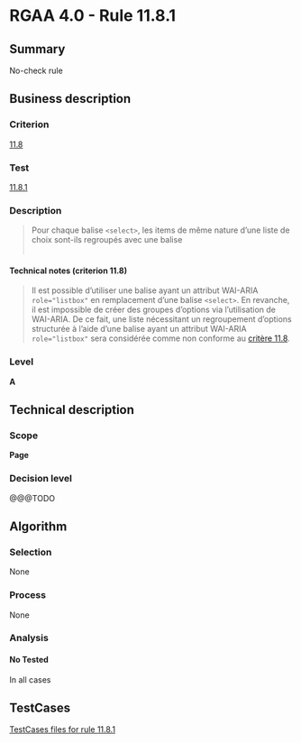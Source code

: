 # RGAA 4.0 - Rule 11.8.1

## Summary
No-check rule


## Business description

### Criterion
[11.8](https://www.numerique.gouv.fr/publications/rgaa-accessibilite/methode/criteres/#crit-11-8)

### Test
[11.8.1](https://www.numerique.gouv.fr/publications/rgaa-accessibilite/methode/criteres/#test-11-8-1)

### Description
> Pour chaque balise `<select>`, les items de même nature d’une liste de choix sont-ils regroupés avec une balise <optgroup>, si nécessaire ?

#### Technical notes (criterion 11.8)
> Il est possible d’utiliser une balise ayant un attribut WAI-ARIA `role="listbox"` en remplacement d’une balise `<select>`. En revanche, il est impossible de créer des groupes d’options via l’utilisation de WAI-ARIA. De ce fait, une liste nécessitant un regroupement d’options structurée à l’aide d’une balise ayant un attribut WAI-ARIA `role="listbox"` sera considérée comme non conforme au [critère 11.8](https://www.numerique.gouv.fr/publications/rgaa-accessibilite/methode/glossaire/#crit-11-8).

### Level
**A**


## Technical description

### Scope
**Page**

### Decision level
@@@TODO


## Algorithm

### Selection
None

### Process
None

### Analysis

#### No Tested
In all cases


##  TestCases

[TestCases files for rule 11.8.1](https://gitlab.com/asqatasun/Asqatasun/-/tree/v5/rules/rules-rgaa4.0/src/test/resources/testcases/rgaa40//Rgaa40Rule110801/)


